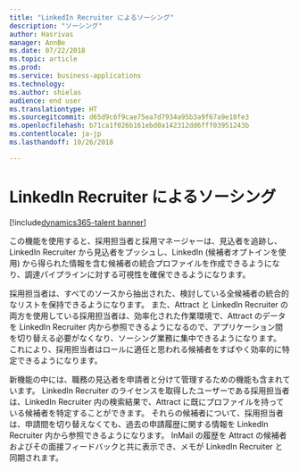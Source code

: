 ```yaml
---
title: "LinkedIn Recruiter によるソーシング"
description: "ソーシング"
author: Hasrivas
manager: AnnBe
ms.date: 07/22/2018
ms.topic: article
ms.prod: 
ms.service: business-applications
ms.technology: 
ms.author: shielas
audience: end user
ms.translationtype: HT
ms.sourcegitcommit: d65d9c6f9cae75ea7d7934a95b3a9f67a9e10fe3
ms.openlocfilehash: b71ca1f026b161ebd0a142312dd6fff03951243b
ms.contentlocale: ja-jp
ms.lasthandoff: 10/26/2018

---
```


# <a name="sourcing-with-linkedin-recruiter"></a>LinkedIn Recruiter によるソーシング

[!include[dynamics365-talent banner](../../includes/dynamics365-talent.md)]

この機能を使用すると、採用担当者と採用マネージャーは、見込者を追跡し、LinkedIn Recruiter から見込者をプッシュし、LinkedIn (候補者オプトインを使用) から得られた情報を含む候補者の統合プロファイルを作成できるようになり、調達パイプラインに対する可視性を確保できるようになります。

採用担当者は、すべてのソースから抽出された、検討している全候補者の統合的なリストを保持できるようになります。 また、Attract と LinkedIn Recruiter の両方を使用している採用担当者は、効率化された作業環境で、Attract のデータを LinkedIn Recruiter 内から参照できるようになるので、アプリケーション間を切り替える必要がなくなり、ソーシング業務に集中できるようになります。 これにより、採用担当者はロールに適任と思われる候補者をすばやく効率的に特定できるようになります。

新機能の中には、職務の見込者を申請者と分けて管理するための機能も含まれています。 LinkedIn Recruiter のライセンスを取得したユーザーである採用担当者は、LinkedIn Recruiter 内の検索結果で、Attract に既にプロファイルを持っている候補者を特定することができます。 それらの候補者について、採用担当者は、申請間を切り替えなくても、過去の申請履歴に関する情報を LinkedIn Recruiter 内から参照できるようになります。 InMail の履歴を Attract の候補者およびその面接フィードバックと共に表示でき、メモが LinkedIn Recruiter と同期されます。

<!--
## Who uses this feature
This feature is mainly used by recruiters within an organization.
## License required
Requires LinkedIn Recruiter System Connect and a Talent license.
## Setup required
Some of the capabilities in this feature will require each user to have a
license to LinkedIn Recruiter.
## Availability
Cloud
## Regional availability
Global
-->

